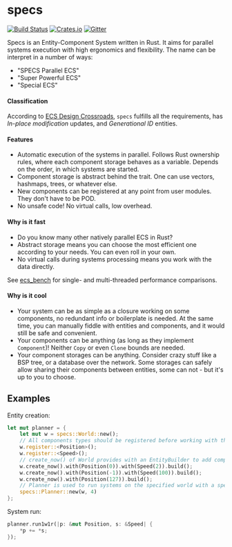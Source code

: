 # specs
[![Build Status](https://travis-ci.org/slide-rs/specs.svg)](https://travis-ci.org/slide-rs/specs)
[![Crates.io](https://img.shields.io/crates/v/specs.svg?maxAge=2592000)](https://crates.io/crates/specs)
[![Gitter](https://badges.gitter.im/slide-rs/specs.svg)](https://gitter.im/slide-rs/specs?utm_source=badge&utm_medium=badge&utm_campaign=pr-badge)

Specs is an Entity-Component System written in Rust. It aims for parallel systems execution with high ergonomics and flexibility. The name can be interpret in a number of ways:
- "SPECS Parallel ECS"
- "Super Powerful ECS"
- "Special ECS"


#### Classification
According to [ECS Design Crossroads](https://github.com/amethyst/amethyst/wiki/ECS-Design-Crossroads), `specs` fulfills all the requirements, has _In-place modification_ updates, and _Generational ID_ entities.

#### Features
- Automatic execution of the systems in parallel. Follows Rust ownership rules, where each component storage behaves as a variable. Depends on the order, in which systems are started.
- Component storage is abstract behind the trait. One can use vectors, hashmaps, trees, or whatever else.
- New components can be registered at any point from user modules. They don't have to be POD.
- No unsafe code! No virtual calls, low overhead.

#### Why is it fast
- Do you know many other natively parallel ECS in Rust?
- Abstract storage means you can choose the most efficient one according to your needs. You can even roll in your own.
- No virtual calls during systems processing means you work with the data directly.

See [ecs_bench](https://github.com/lschmierer/ecs_bench) for single- and multi-threaded performance comparisons.

#### Why is it cool
- Your system can be as simple as a closure working on some components, no redundant info or boilerplate is needed. At the same time, you can manually fiddle with entities and components, and it would still be safe and convenient.
- Your components can be anything (as long as they implement `Component`)! Neither `Copy` or even `Clone` bounds are needed.
- Your component storages can be anything. Consider crazy stuff like a BSP tree, or a database over the network. Some storages can safely allow sharing their components between entities, some can not - but it's up to you to choose.

## Examples
Entity creation:
```rust
let mut planner = {
    let mut w = specs::World::new();
    // All components types should be registered before working with them
    w.register::<Position>();
    w.register::<Speed>();
    // create_now() of World provides with an EntityBuilder to add components to an Entity
    w.create_now().with(Position(0)).with(Speed(2)).build();
    w.create_now().with(Position(-1)).with(Speed(100)).build();
    w.create_now().with(Position(127)).build();
    // Planner is used to run systems on the specified world with a specified number of threads
    specs::Planner::new(w, 4)
};
```

System run:
```rust
planner.run1w1r(|p: &mut Position, s: &Speed| {
    *p += *s;
});
```
